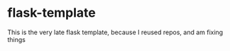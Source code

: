 # flask-template
This is the very late flask template, because I reused repos, and am fixing things
